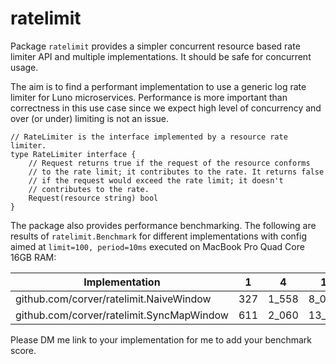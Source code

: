 # ratelimit

Package `ratelimit` provides a simpler concurrent resource based rate limiter API and multiple implementations. It should be safe for concurrent usage. 

The aim is to find a performant implementation to use a generic log rate limiter for Luno microservices. Performance is more important than correctness in this use case since we expect high level of concurrency and over (or under) limiting is not an issue.

```
// RateLimiter is the interface implemented by a resource rate limiter.
type RateLimiter interface {
	// Request returns true if the request of the resource conforms
	// to the rate limit; it contributes to the rate. It returns false
	// if the request would exceed the rate limit; it doesn't
	// contributes to the rate.
	Request(resource string) bool
}
```

The package also provides performance benchmarking. The following are results of `ratelimit.Benchmark` for different implementations with config aimed at `limit=100, period=10ms` executed on MacBook Pro Quad Core 16GB RAM: 

|Implementation | 1 | 4 | 16 | 64 | 256 | 1024 | 4096 | 16384 |
|---|--|--|--|--|--|--|--|--|
|github.com/corver/ratelimit.NaiveWindow | 327 | 1_558 | 8_062 | 27_476 | 101_406 | 469_711 | 1_859_209 | 6_403_791 |
|github.com/corver/ratelimit.SyncMapWindow | 611 | 2_060 | 13_346 | 50_025 | 193_808 | 799_810 | 2_149_220 | 5_444_247 |

Please DM me link to your implementation for me to add your benchmark score.
